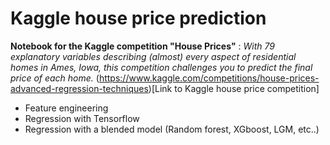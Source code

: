# Kaggle house price prediction

**Notebook for the Kaggle competition "House Prices"** : _With 79 explanatory variables describing (almost) every aspect of residential homes in Ames, Iowa, this competition challenges you to predict the final price of each home._ 
(https://www.kaggle.com/competitions/house-prices-advanced-regression-techniques)[Link to Kaggle house price competition]

- Feature engineering
- Regression with Tensorflow
- Regression with a blended model (Random forest, XGboost, LGM, etc..)
